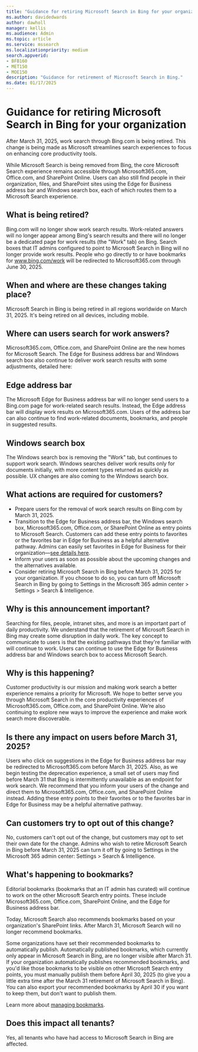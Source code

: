 ```yaml
---
title: "Guidance for retiring Microsoft Search in Bing for your organization"
ms.author: davidedwards
author: dawholl
manager: kellis
ms.audience: Admin
ms.topic: article
ms.service: mssearch
ms.localizationpriority: medium
search.appverid:
- BFB160
- MET150
- MOE150
description: "Guidance for retirement of Microsoft Search in Bing."
ms.date: 01/17/2025
---
```


# Guidance for retiring Microsoft Search in Bing for your organization

After March 31, 2025, work search through Bing.com is being retired. This change is being made as Microsoft streamlines search experiences to focus on enhancing core productivity tools.

While Microsoft Search is being removed from Bing, the core Microsoft Search experience remains accessible through Microsoft365.com, Office.com, and SharePoint Online. Users can also still find people in their organization, files, and SharePoint sites using the Edge for Business address bar and Windows search box, each of which routes them to a Microsoft Search experience.

## What is being retired?

Bing.com will no longer show work search results. Work-related answers will no longer appear among Bing's search results and there will no longer be a dedicated page for work results (the "Work" tab) on Bing. Search boxes that IT admins configured to point to Microsoft Search in Bing will no longer provide work results. People who go directly to or have bookmarks for www.bing.com/work will be redirected to Microsoft365.com through June 30, 2025.

## When and where are these changes taking place? 

Microsoft Search in Bing is being retired in all regions worldwide on March 31, 2025. It's being retired on all devices, including mobile. 

## Where can users search for work answers? 

Microsoft365.com, Office.com, and SharePoint Online are the new homes for Microsoft Search. The Edge for Business address bar and Windows search box also continue to deliver work search results with some adjustments, detailed here: 

## Edge address bar 

The Microsoft Edge for Business address bar will no longer send users to a Bing.com page for work-related search results. Instead, the Edge address bar will display work results on Microsoft365.com. Users of the address bar can also continue to find work-related documents, bookmarks, and people in suggested results.

## Windows search box 

The Windows search box is removing the "Work" tab, but continues to support work search. Windows searches deliver work results only for documents initially, with more content types returned as quickly as possible. UX changes are also coming to the Windows search box.

## What actions are required for customers? 

- Prepare users for the removal of work search results on Bing.com by March 31, 2025.
- Transition to the Edge for Business address bar, the Windows search box, Microsoft365.com, Office.com, or SharePoint Online as entry points to Microsoft Search. Customers can add these entry points to favorites or the favorites bar in Edge for Business as a helpful alternative pathway. Admins can easily set favorites in Edge for Business for their organization—[see details here](/deployedge/edge-learnmore-provision-favorites).
- Inform your users as soon as possible about the upcoming changes and the alternatives available.
- Consider retiring Microsoft Search in Bing before March 31, 2025 for your organization. If you choose to do so, you can turn off Microsoft Search in Bing by going to Settings in the Microsoft 365 admin center > Settings > Search & Intelligence.

## Why is this announcement important?  

Searching for files, people, intranet sites, and more is an important part of daily productivity. We understand that the retirement of Microsoft Search in Bing may create some disruption in daily work. The key concept to communicate to users is that the existing pathways that they're familiar with will continue to work. Users can continue to use the Edge for Business address bar and Windows search box to access Microsoft Search. 

## Why is this happening?

Customer productivity is our mission and making work search a better experience remains a priority for Microsoft. We hope to better serve you through Microsoft Search in the core productivity experiences of Microsoft365.com, Office.com, and SharePoint Online. We’re also continuing to explore new ways to improve the experience and make work search more discoverable.

## Is there any impact on users before March 31, 2025? 

Users who click on suggestions in the Edge for Business address bar may be redirected to Microsoft365.com before March 31, 2025. Also, as we begin testing the deprecation experience, a small set of users may find before March 31 that Bing is intermittently unavailable as an endpoint for work search. We recommend that you inform your users of the change and direct them to Microsoft365.com, Office.com, and SharePoint Online instead. Adding these entry points to their favorites or to the favorites bar in Edge for Business may be a helpful alternative pathway.

## Can customers try to opt out of this change? 

No, customers can't opt out of the change, but customers may opt to set their own date for the change. Admins who wish to retire Microsoft Search in Bing before March 31, 2025 can turn it off by going to Settings in the Microsoft 365 admin center: Settings > Search & Intelligence. 

## What's happening to bookmarks? 

Editorial bookmarks (bookmarks that an IT admin has curated) will continue to work on the other Microsoft Search entry points. These include Microsoft365.com, Office.com, SharePoint Online, and the Edge for Business address bar.  

Today, Microsoft Search also recommends bookmarks based on your organization's SharePoint links. After March 31, Microsoft Search will no longer recommend bookmarks.  

Some organizations have set their recommended bookmarks to automatically publish. Automatically published bookmarks, which currently only appear in Microsoft Search in Bing, are no longer visible after March 31. If your organization automatically publishes recommended bookmarks, and you'd like those bookmarks to be visible on other Microsoft Search entry points, you must manually publish them before April 30, 2025 (to give you a little extra time after the March 31 retirement of Microsoft Search in Bing). You can also export your recommended bookmarks by April 30 if you want to keep them, but don't want to publish them.

Learn more about [managing bookmarks](/microsoftsearch/manage-bookmarks). 

## Does this impact all tenants? 

Yes, all tenants who have had access to Microsoft Search in Bing are affected.